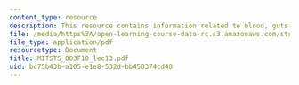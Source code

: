 ```yaml
---
content_type: resource
description: This resource contains information related to blood, guts and images.
file: /media/https%3A/open-learning-course-data-rc.s3.amazonaws.com/sts-003-the-rise-of-modern-science-fall-2010/bc75b43ba105e1e8532dbb450374cd40_MITSTS_003F10_lec13.pdf
file_type: application/pdf
resourcetype: Document
title: MITSTS_003F10_lec13.pdf
uid: bc75b43b-a105-e1e8-532d-bb450374cd40
---
```

